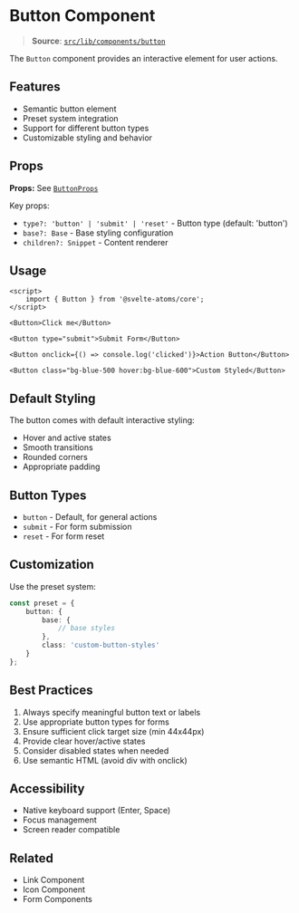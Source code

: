 # Button Component

> **Source**: [`src/lib/components/button`](../../src/lib/components/button)

The `Button` component provides an interactive element for user actions.

## Features

- Semantic button element
- Preset system integration
- Support for different button types
- Customizable styling and behavior

## Props

**Props:** See [`ButtonProps`](../../src/lib/components/button/button.svelte)

Key props:

- `type?: 'button' | 'submit' | 'reset'` - Button type (default: 'button')
- `base?: Base` - Base styling configuration
- `children?: Snippet` - Content renderer

## Usage

```svelte
<script>
	import { Button } from '@svelte-atoms/core';
</script>

<Button>Click me</Button>

<Button type="submit">Submit Form</Button>

<Button onclick={() => console.log('clicked')}>Action Button</Button>

<Button class="bg-blue-500 hover:bg-blue-600">Custom Styled</Button>
```

## Default Styling

The button comes with default interactive styling:

- Hover and active states
- Smooth transitions
- Rounded corners
- Appropriate padding

## Button Types

- `button` - Default, for general actions
- `submit` - For form submission
- `reset` - For form reset

## Customization

Use the preset system:

```typescript
const preset = {
	button: {
		base: {
			// base styles
		},
		class: 'custom-button-styles'
	}
};
```

## Best Practices

1. Always specify meaningful button text or labels
2. Use appropriate button types for forms
3. Ensure sufficient click target size (min 44x44px)
4. Provide clear hover/active states
5. Consider disabled states when needed
6. Use semantic HTML (avoid div with onclick)

## Accessibility

- Native keyboard support (Enter, Space)
- Focus management
- Screen reader compatible

## Related

- Link Component
- Icon Component
- Form Components
